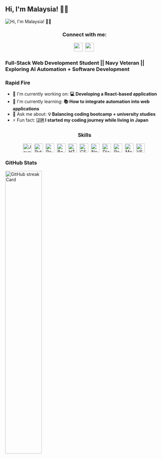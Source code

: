 **<h2 ailgn="text-align: center"> Hi, I'm Malaysia! 👋🏾 </h2>**

![Hi, I'm Malaysia! 👋🏾](https://user-images.githubusercontent.com/10498744/210012254-234538ff-d198-48aa-8964-37e6fd45d227.gif)


**<h3 align="center">Connect with me:</h3>** 
<p align="center"><a href="https://github.com/MalaysiaThomas" target="_blank"><img src="https://img.shields.io/badge/GitHub-100000?style=for-the-badge&logo=github&logoColor=white" height="28" style="margin-right: 4px"></a> <a href="malaysiathomas16@gmail.com" target="_blank"><img src="https://img.shields.io/badge/Gmail-D14836?style=for-the-badge&logo=gmail&logoColor=white" height="28" style="margin-right: 4px"></a></p>

 **<h3 align="left">Full-Stack Web Development Student || Navy Veteran || Exploring AI Automation + Software Development</h3>**

**<h3 align="left">Rapid Fire</h3>**

- 💼 I'm currently working on: **💻 Developing a React-based application**
- 🌱 I'm currently learning: **📚 How to integrate automation into web applications**
- 💬 Ask me about: **💡 Balancing coding bootcamp + university studies**
- ⚡ Fun fact: **🇯🇵 I started my coding journey while living in Japan**

 **<h3 align="center">Skills</h3>**

<div style="display: flex; flex-wrap: wrap; gap: 4px; justify-content: center;"><img src="https://cdn.jsdelivr.net/gh/devicons/devicon/icons/javascript/javascript-original.svg" height="28" alt="JavaScript" style="margin-right: 4px"> <img src="https://cdn.jsdelivr.net/gh/devicons/devicon/icons/python/python-original.svg" height="28" alt="Python" style="margin-right: 4px"> <img src="https://cdn.jsdelivr.net/gh/devicons/devicon/icons/react/react-original.svg" height="28" alt="React" style="margin-right: 4px"> <img src="https://cdn.jsdelivr.net/gh/devicons/devicon/icons/bootstrap/bootstrap-original.svg" height="28" alt="Bootstrap" style="margin-right: 4px"> <img src="https://cdn.jsdelivr.net/gh/devicons/devicon/icons/html5/html5-original.svg" height="28" alt="HTML5" style="margin-right: 4px"> <img src="https://cdn.jsdelivr.net/gh/devicons/devicon/icons/css3/css3-original.svg" height="28" alt="CSS3" style="margin-right: 4px"> <img src="https://cdn.jsdelivr.net/gh/devicons/devicon/icons/nodejs/nodejs-original.svg" height="28" alt="Node.js" style="margin-right: 4px"> <img src="https://cdn.jsdelivr.net/gh/devicons/devicon@latest/icons/django/django-plain.svg" height="28" alt="Django" style="margin-right: 4px"> <img src="https://cdn.jsdelivr.net/gh/devicons/devicon/icons/postgresql/postgresql-original.svg" height="28" alt="PostgreSQL" style="margin-right: 4px"> <img src="https://cdn.jsdelivr.net/gh/devicons/devicon/icons/mongodb/mongodb-original.svg" height="28" alt="MongoDB" style="margin-right: 4px"> <img src="https://cdn.jsdelivr.net/gh/devicons/devicon@latest/icons/vscode/vscode-original.svg" height="28" alt="VSCode" style="margin-right: 4px"></div>

 **<h3 align="left">GitHub Stats</h3>**

<p align="left">
  <img width="48%" src="https://streak-stats.demolab.com/?user=MalaysiaThomas&theme=default&hide_border=false&border_radius=4.5&date_format=M+j%5B%2C+Y%5D&mode=daily&disable_animations=false&hide_total_contributions=false&hide_current_streak=false&hide_longest_streak=false&exclude_days=&locale=en&card_height=200" alt="GitHub streak Card" />
</p>



<!-- <h1 align="center">Hi, I'm Malaysia 👋</h1>
<p align="center">Full-stack Web Development Student · Navy Veteran · Aspiring Automation Engineer</p>

---

### 🌱 About Me
- 🎓 Currently studying **Graphic Information Technology (Full-stack Web Development)** at Arizona State University  
- ⚓ Navy veteran who learned adaptability, problem-solving, and teamwork while stationed in Japan  
- 💡 Passionate about **AI + automation** and how technology can free people from repetitive tasks  
- ✨ Creative at heart: exploring wellness, design, and “soft-girl” balance alongside tech  

---

### 📚 What I’m Learning
- **Frontend:** HTML, CSS, JavaScript, React  
- **Backend:** Node.js, APIs, databases (SQL basics)  
- **Automation Tools:** n8n, Airtable, Softr  
- **Other Interests:** UX design, AI assistants, creative coding  

---

### 🔭 In Progress
*(I’m documenting my journey here—stay tuned for live repos!)*  
- Building a **React dictionary app** (SheCodes project)  
- Experimenting with **automation case studies** (lead generation, onboarding flows)  
- Expanding my portfolio with **real-world projects + academic work**  

---

### 🏆 Achievements
- ✅ **Completed SheCodes Bootcamp** (JavaScript, React, Responsive Add-on)  
- 🌍 Successfully transitioned from military service to tech, blending discipline with creativity  
- 🪴 Developing projects that reflect both **technical problem-solving** and **holistic interests**  

---

### 🌟 Unique Qualities
- ⚓ **Veteran Mindset**: resilience, structure, and teamwork  
- 🌍 **Global Perspective**: lived in Japan for 4 years, value cultural exchange  
- 🪴 **Holistic Interests**: exploring wellness and creative balance in tech spaces  

---

### 🎯 Goals
- Land my first **developer or automation engineer role**  
- Build a portfolio of **automation systems + web projects** that help businesses grow  
- Long-term: launch an **AI automation agency** and empower solo founders  

---

### 📫 Let’s Connect
- [LinkedIn](your-linkedin)  
- [Email](mailto:you@example.com)  
- [Portfolio](your-portfolio-link) (coming soon!) -->



